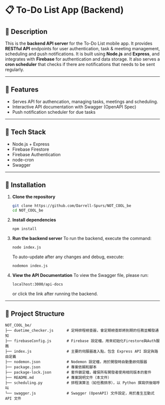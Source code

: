 # 📋 To-Do List App (Backend)

## 📝 Description

This is the **backend API server** for the To-Do List mobile app. It provides **RESTful API** endpoints for user authentication, task & meeting management, scheduling and push notifications. It is built using **Node.js** and **Express**, and integrates with **Firebase** for authentication and data storage. It also serves a **cron scheduler** that checks if there are notifications that needs to be sent regularly. 

---

## 🚀 Features

- Serves API for authencation, managing tasks, meetings and scheduling.
- Interactive API documentation with Swagger (OpenAPI Spec)
- Push notification scheduler for due tasks
---

## 🧱 Tech Stack

- Node.js + Express
- Firebase Firestore 
- Firebase Authentication
- node-cron 
- Swagger

---

## 🔧 Installation

1. **Clone the repository**
   ```bash
   git clone https://github.com/Darrell-Spurs/NOT_COOL_be
   cd NOT_COOL_be
   ```

2. **Install dependencies**
   ```bash
   npm install
   ```

3. **Run the backend server**
To run the backend, execute the command:
   ```bash
   node index.js
   ```
    To auto-update after any changes and debug, execute: 
   ```bash
   nodemon index.js
   ```

4. **View the API Documentation**
To view the Swagger file, please run:
   ```bash
   localhost:3000/api-docs
   ```
    or click the link after running the backend.

---

## 📁 Project Structure
```
NOT_COOL_be/
├── duetime_checker.js      # 定時排程檢查器，會定期檢查即將到期的任務並觸發通知
├── firebaseConfig.js       # Firebase 設定檔，用來初始化Firestore與Auth服務
├── index.js                # 主要的伺服器進入點，包含 Express API 設定與路由定義
├── nodemon.json            # Nodemon 設定檔，用於開發時自動重啟伺服器
├── package.json            # 專案依賴和腳本
├── package-lock.json       # 套件鎖定檔，確保所有開發者使用相同版本的套件
├── README.md               # 專案說明文件（本文件）
├── scheduling.py           # 排程演算法（如任務排序），以 Python 撰寫供後端呼叫
└── swagger.js              # Swagger (OpenAPI) 文件設定，用於產生互動式 API 文件

```